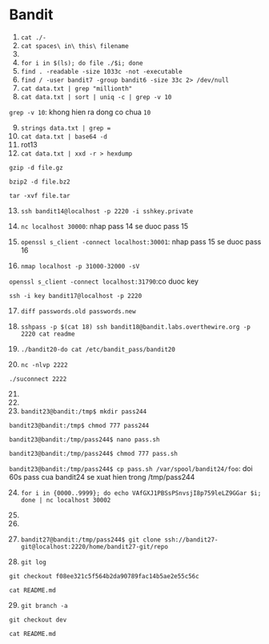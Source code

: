 # Bandit
1. `cat ./-`
2. `cat spaces\ in\ this\ filename`
3. 
4. `for i in $(ls); do file ./$i; done`
5. `find . -readable -size 1033c -not -executable`
6. `find / -user bandit7 -group bandit6 -size 33c 2> /dev/null`
7. `cat data.txt | grep "millionth"`
8. `cat data.txt | sort | uniq -c | grep -v 10`

`grep -v 10`: khong hien ra dong co chua `10`

9. `strings data.txt | grep =`
10. `cat data.txt | base64 -d`
11. rot13
12. `cat data.txt | xxd -r > hexdump`

`gzip -d file.gz`

`bzip2 -d file.bz2`

`tar -xvf file.tar`

13. `ssh bandit14@localhost -p 2220 -i sshkey.private`
14. `nc localhost 30000`: nhap pass 14 se duoc pass 15

15. `openssl s_client -connect localhost:30001`: nhap pass 15 se duoc pass 16
16. `nmap localhost -p 31000-32000 -sV`

`openssl s_client -connect localhost:31790`:co duoc key

`ssh -i key bandit17@localhost -p 2220`

17. `diff passwords.old passwords.new `

18. `sshpass -p $(cat 18) ssh bandit18@bandit.labs.overthewire.org -p 2220 cat readme`

19. `./bandit20-do cat /etc/bandit_pass/bandit20`

20. `nc -nlvp 2222`

`./suconnect 2222`

21. 
22. 
23. `bandit23@bandit:/tmp$ mkdir pass244`

`bandit23@bandit:/tmp$ chmod 777 pass244`

`bandit23@bandit:/tmp/pass244$ nano pass.sh`

`bandit23@bandit:/tmp/pass244$ chmod 777 pass.sh`

`bandit23@bandit:/tmp/pass244$ cp pass.sh /var/spool/bandit24/foo`: doi 60s pass cua bandit24 se xuat hien trong /tmp/pass244

24. `for i in {0000..9999}; do echo VAfGXJ1PBSsPSnvsjI8p759leLZ9GGar $i; done | nc localhost 30002`

25. 

26. 
27. `bandit27@bandit:/tmp/pass244$ git clone ssh://bandit27-git@localhost:2220/home/bandit27-git/repo`
28. `git log`

`git checkout f08ee321c5f564b2da90789fac14b5ae2e55c56c`

`cat README.md`

29. `git branch -a`

`git checkout dev`

`cat README.md`